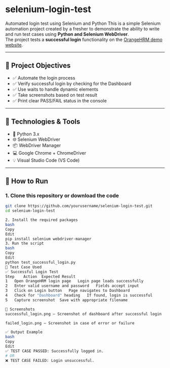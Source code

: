 # selenium-login-test
Automated login test using Selenium and Python
This is a simple Selenium automation project created by a fresher to demonstrate the ability to write and run test cases using **Python and Selenium WebDriver**.  
The project tests a **successful login** functionality on the [OrangeHRM demo website](https://opensource-demo.orangehrmlive.com/).

---

## 📌 Project Objectives

- ✅ Automate the login process
- ✅ Verify successful login by checking for the Dashboard
- ✅ Use waits to handle dynamic elements
- ✅ Take screenshots based on test result
- ✅ Print clear PASS/FAIL status in the console

---

## 🧰 Technologies & Tools

- 🐍 Python 3.x
- 🌐 Selenium WebDriver
- 📦 WebDriver Manager
- 💻 Google Chrome + ChromeDriver
- 💡 Visual Studio Code (VS Code)

---

## 🚀 How to Run

### 1. Clone this repository or download the code
```bash
git clone https://github.com/yourusername/selenium-login-test.git
cd selenium-login-test

2. Install the required packages
bash
Copy
Edit
pip install selenium webdriver-manager
3. Run the script
bash
Copy
Edit
python test_successful_login.py
🧪 Test Case Used
✅ Successful Login Test
Step	Action	Expected Result
1	Open OrangeHRM login page	Login page loads successfully
2	Enter valid username and password	Fields accept input
3	Click on Login button	Page navigates to Dashboard
4	Check for "Dashboard" heading	If found, login is successful
5	Capture screenshot	Save with appropriate filename

📸 Screenshots
successful_login.png – Screenshot of dashboard after successful login

failed_login.png – Screenshot in case of error or failure

✅ Output Example
bash
Copy
Edit
✅ TEST CASE PASSED: Successfully logged in.
# OR
❌ TEST CASE FAILED: Login unsuccessful.
